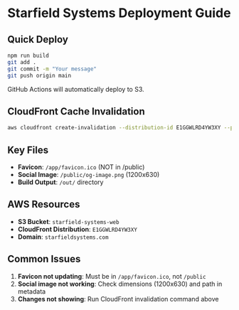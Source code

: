 # Starfield Systems Deployment Guide

## Quick Deploy
```bash
npm run build
git add .
git commit -m "Your message"
git push origin main
```

GitHub Actions will automatically deploy to S3.

## CloudFront Cache Invalidation
```bash
aws cloudfront create-invalidation --distribution-id E1GGWLRD4YW3XY --paths "/*"
```

## Key Files
- **Favicon**: `/app/favicon.ico` (NOT in /public)
- **Social Image**: `/public/og-image.png` (1200x630)
- **Build Output**: `/out/` directory

## AWS Resources
- **S3 Bucket**: `starfield-systems-web`
- **CloudFront Distribution**: `E1GGWLRD4YW3XY`
- **Domain**: `starfieldsystems.com`

## Common Issues
1. **Favicon not updating**: Must be in `/app/favicon.ico`, not `/public`
2. **Social image not working**: Check dimensions (1200x630) and path in metadata
3. **Changes not showing**: Run CloudFront invalidation command above